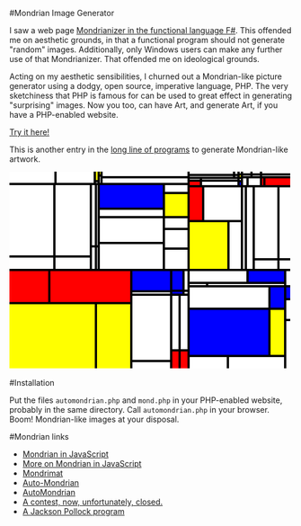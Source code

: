 #Mondrian Image Generator

I saw a web page 
[Mondrianizer in the functional language F#](http://www.clear-lines.com/blog/post/Transform-a-picture-in-the-style-of-Mondrian-with-FSharp.aspx).
This offended me on aesthetic grounds, in that a functional program should not generate "random"
images. Additionally, only Windows users can make any further use of that Mondrianizer.
That offended me on ideological grounds.

Acting on my aesthetic sensibilities, I churned out a Mondrian-like picture generator
using a dodgy, open source, imperative language, PHP.
The very sketchiness that PHP is famous for can be used to great effect
in generating "surprising" images. Now you too, can have Art,
and generate Art, if you have a PHP-enabled website.

[Try it here!](http://stratigery.com/automondrian.php)

This is another entry in the
[long line of programs](http://noll.uscannenberg.org/Art%20Papers/Mondrian.pdf)
to generate Mondrian-like artwork.

![Example Mondrianesque Art](https://raw.githubusercontent.com/bediger4000/automondrian/master/example.png)

#Installation

Put the files `automondrian.php` and `mond.php` in your PHP-enabled website, probably
in the same directory. Call `automondrian.php` in your browser. Boom! Mondrian-like
images at your disposal.

#Mondrian links

* [Mondrian in JavaScript](http://www.dl.unospace.net/mondrian/)
* [More on Mondrian in JavaScript](http://vart.institute/mondrian/index.html)
* [Mondrimat](http://www.stephen.com/mondrimat/)
* [Auto-Mondrian</li>](http://www.green-lion.net/mondrian_image.html)
* [AutoMondrian](http://ooer.com/automondrian/)
* [A contest, now, unfortunately, closed.](https://news.ycombinator.com/item?id=5042963)
* [A Jackson Pollock program](http://tombooth.co.uk/painting-in-clojure/)

